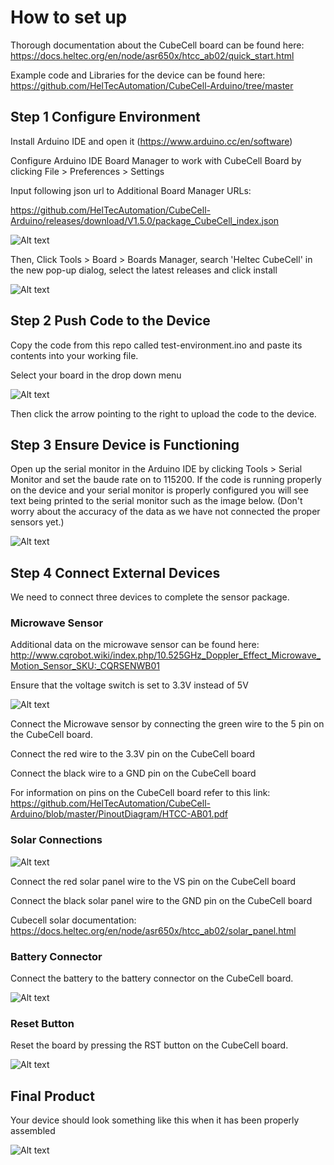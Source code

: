 # How to set up

Thorough documentation about the CubeCell board can be found here: https://docs.heltec.org/en/node/asr650x/htcc_ab02/quick_start.html

Example code and Libraries for the device can be found here: https://github.com/HelTecAutomation/CubeCell-Arduino/tree/master

## Step 1 Configure Environment

Install Arduino IDE and open it (https://www.arduino.cc/en/software)

Configure Arduino IDE Board Manager to work with CubeCell Board by clicking File > Preferences > Settings

Input following json url to Additional Board Manager URLs:

https://github.com/HelTecAutomation/CubeCell-Arduino/releases/download/V1.5.0/package_CubeCell_index.json

![Alt text](image.png)

Then, Click Tools > Board > Boards Manager, search 'Heltec CubeCell' in the new pop-up dialog, select the latest releases and click install

![Alt text](image-1.png)



## Step 2 Push Code to the Device
Copy the code from this repo called test-environment.ino and paste its contents into your working file.

Select your board in the drop down menu

![Alt text](image-2.png)

Then click the arrow pointing to the right to upload the code to the device.

## Step 3 Ensure Device is Functioning
Open up the serial monitor in the Arduino IDE by clicking Tools > Serial Monitor and set the baude rate on to 115200. If the code is running properly on the device and your serial monitor is properly configured you will see text being printed to the serial monitor such as the image below. (Don't worry about the accuracy of the data as we have not connected the proper sensors yet.)

![Alt text](image-3.png)

## Step 4 Connect External Devices
We need to connect three devices to complete the sensor package. 

### Microwave Sensor
Additional data on the microwave sensor can be found here:
http://www.cqrobot.wiki/index.php/10.525GHz_Doppler_Effect_Microwave_Motion_Sensor_SKU:_CQRSENWB01

Ensure that the voltage switch is set to 3.3V instead of 5V

![Alt text](voltage-switch.png)

Connect the Microwave sensor by connecting the green wire to the 5 pin on the CubeCell board. 

Connect the red wire to the 3.3V pin on the CubeCell board

Connect the black wire to a GND pin on the CubeCell board

For information on pins on the CubeCell board refer to this link:
https://github.com/HelTecAutomation/CubeCell-Arduino/blob/master/PinoutDiagram/HTCC-AB01.pdf

### Solar Connections
![Alt text](solar-connections.png)

Connect the red solar panel wire to the VS pin on the CubeCell board

Connect the black solar panel wire to the GND pin on the CubeCell board

Cubecell solar documentation: https://docs.heltec.org/en/node/asr650x/htcc_ab02/solar_panel.html

### Battery Connector

Connect the battery to the battery connector on the CubeCell board.

![Alt text](battery-connector.png)


### Reset Button
Reset the board by pressing the RST button on the CubeCell board.

![Alt text](reset-button.png)


## Final Product
Your device should look something like this when it has been properly assembled

![Alt text](final-image.png)
